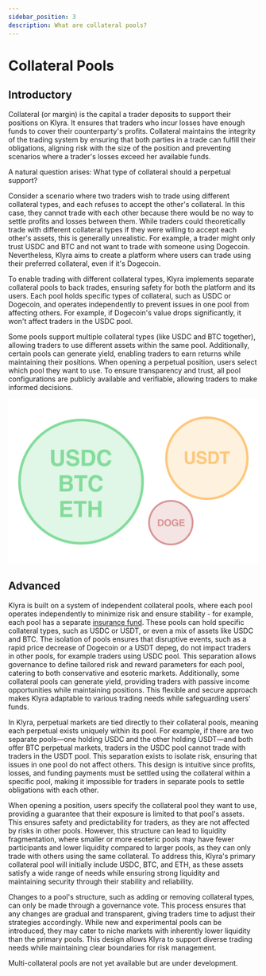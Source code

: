 ```yaml
---
sidebar_position: 3
description: What are collateral pools?
---
```


# Collateral Pools

## Introductory
Collateral (or margin) is the capital a trader deposits to support their positions on Klyra. It ensures that traders who incur losses have enough funds to cover their counterparty's profits. Collateral maintains the integrity of the trading system by ensuring that both parties in a trade can fulfill their obligations, aligning risk with the size of the position and preventing scenarios where a trader's losses exceed her available funds.

A natural question arises: What type of collateral should a perpetual support? 

Consider a scenario where two traders wish to trade using different collateral types, and each refuses to accept the other's collateral. In this case, they cannot trade with each other because there would be no way to settle profits and losses between them. While traders could theoretically trade with different collateral types if they were willing to accept each other's assets, this is generally unrealistic. For example, a trader might only trust USDC and BTC and not want to trade with someone using Dogecoin. Nevertheless, Klyra aims to create a platform where users can trade using their preferred collateral, even if it's Dogecoin.

To enable trading with different collateral types, Klyra implements separate collateral pools to back trades, ensuring safety for both the platform and its users. Each pool holds specific types of collateral, such as USDC or Dogecoin, and operates independently to prevent issues in one pool from affecting others. For example, if Dogecoin's value drops significantly, it won't affect traders in the USDC pool.

Some pools support multiple collateral types (like USDC and BTC together), allowing traders to use different assets within the same pool. Additionally, certain pools can generate yield, enabling traders to earn returns while maintaining their positions. When opening a perpetual position, users select which pool they want to use. To ensure transparency and trust, all pool configurations are publicly available and verifiable, allowing traders to make informed decisions.

<div style={{ display: 'flex', justifyContent: 'center' }}>

![Collateral pools img](../../static/img/collateral.png)

</div>

## Advanced
Klyra is built on a system of independent collateral pools, where each pool operates independently to minimize risk and ensure stability - for example, each pool has a separate [insurance fund](./liquidations.md#advanced). These pools can hold specific collateral types, such as USDC or USDT, or even a mix of assets like USDC and BTC. The isolation of pools ensures that disruptive events, such as a rapid price decrease of Dogecoin or a USDT depeg, do not impact traders in other pools, for example traders using USDC pool. This separation allows governance to define tailored risk and reward parameters for each pool, catering to both conservative and esoteric markets. Additionally, some collateral pools can generate yield, providing traders with passive income opportunities while maintaining positions. This flexible and secure approach makes Klyra adaptable to various trading needs while safeguarding users' funds.

In Klyra, perpetual markets are tied directly to their collateral pools, meaning each perpetual exists uniquely within its pool. For example, if there are two separate pools—one holding USDC and the other holding USDT—and both offer BTC perpetual markets, traders in the USDC pool cannot trade with traders in the USDT pool. This separation exists to isolate risk, ensuring that issues in one pool do not affect others. This design is intuitive since profits, losses, and funding payments must be settled using the collateral within a specific pool, making it impossible for traders in separate pools to settle obligations with each other.

When opening a position, users specify the collateral pool they want to use, providing a guarantee that their exposure is limited to that pool's assets. This ensures safety and predictability for traders, as they are not affected by risks in other pools. However, this structure can lead to liquidity fragmentation, where smaller or more esoteric pools may have fewer participants and lower liquidity compared to larger pools, as they can only trade with others using the same collateral. To address this, Klyra's primary collateral pool will initially include USDC, BTC, and ETH, as these assets satisfy a wide range of needs while ensuring strong liquidity and maintaining security through their stability and reliability.

Changes to a pool's structure, such as adding or removing collateral types, can only be made through a governance vote. This process ensures that any changes are gradual and transparent, giving traders time to adjust their strategies accordingly. While new and experimental pools can be introduced, they may cater to niche markets with inherently lower liquidity than the primary pools. This design allows Klyra to support diverse trading needs while maintaining clear boundaries for risk management.

Multi-collateral pools are not yet available but are under development. 
